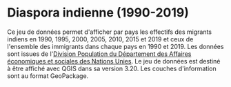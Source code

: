 # Diaspora indienne (1990-2019)

Ce jeu de données permet d'afficher par pays les effectifs des migrants indiens en 1990, 1995, 2000, 2005, 2010, 2015 et 2019 et ceux de l'ensemble des immigrants dans chaque pays en 1990 et 2019.  Les données sont issues de l'<a href="https://www.un.org/en/development/desa/population/migration/data/estimates2/estimates19.asp">Division Population du Département des Affaires économiques et sociales des Nations Unies</a>.
Le jeu de données est destiné à être affiché avec QGIS dans sa version 3.20.
Les couches d'information sont au format GeoPackage.

